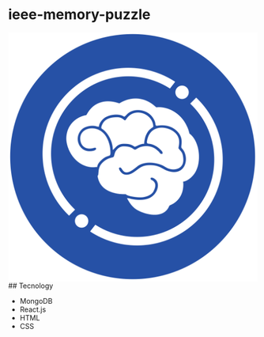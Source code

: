 # ieee-memory-puzzle

<img src="./client/public/fav2.png" align="right" />
## Tecnology

- MongoDB
- React.js
- HTML
- CSS
